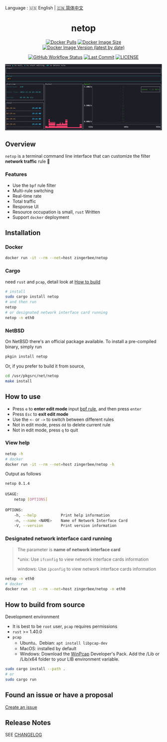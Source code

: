 Language : 🇺🇸 English | [🇨🇳 简体中文](./README.zh-CN.md)

<h1 align="center">netop</h1>
<div align="center">

[![Docker Pulls](https://img.shields.io/docker/pulls/zingerbee/netop?style=flat-square)](https://hub.docker.com/r/zingerbee/netop)
[![Docker Image Size](https://img.shields.io/docker/image-size/zingerbee/netop?style=flat-square)](https://hub.docker.com/r/zingerbee/netop/tags)
[![Docker Image Version (latest by date)](https://img.shields.io/docker/v/zingerbee/netop?style=flat-square)](https://hub.docker.com/r/zingerbee/netop/tags)

</div>

<div align="center">

[![GitHub Workflow Status](https://img.shields.io/github/actions/workflow/status/ZingerLittleBee/netop/publish.yml?style=flat-square)](https://github.com/ZingerLittleBee/netop/actions)
[![Last Commit](https://img.shields.io/github/last-commit/ZingerLittleBee/netop?style=flat-square)](https://github.com/ZingerLittleBee/netop/commits/main)
[![LICENSE](https://img.shields.io/crates/l/netop?style=flat-square)](./LICENSE)

</div>

<div align="center">
<img src="./snapshot/dashboard.gif">
</div>

## Overview
`netop` is a terminal command line interface that can customize the filter **network traffic** rule 🎯

### Features
- Use the `bpf` rule filter
- Multi-rule switching
- Real-time rate
- Total traffic
- Response UI
- Resource occupation is small, `rust` Written
- Support `docker` deployment

## Installation

### Docker
```bash
docker run -it --rm --net=host zingerbee/netop
```


### Cargo
need `rust` and `pcap`, detail look at [How to build](#How-to-build-from-source)
```bash
# install
sudo cargo install netop
# and then run
netop
# or designated network interface card running
netop -n eth0
```

### NetBSD
On NetBSD there's an official package available.
To install a pre-compiled binary, simply run
```bash
pkgin install netop
```

Or, if you prefer to build it from source,
```bash
cd /usr/pkgsrc/net/netop
make install
```

## How to use

- Press `e` to **enter edit mode** input [bpf rule](https://biot.com/capstats/bpf.html), and then press `enter`
- Press `Esc` to **exit edit mode**
- Use the `<-` or `->` to switch between different rules
- Not in edit mode, press `dd` to delete current rule
- Not in edit mode, press `q` to quit

### View help
```bash
netop -h
# docker
docker run -it --rm --net=host zingerbee/netop -h
```
Output as follows
```bash
netop 0.1.4

USAGE:
    netop [OPTIONS]

OPTIONS:
    -h, --help           Print help information
    -n, --name <NAME>    Name of Network Interface Card
    -V, --version        Print version information
```

### Designated network interface card running
> The parameter is **name of network interface card**
>
> *unix: Use `ifconfig` to view network interface cards information
>
> windows: Use `ipconfig` to view network interface cards information
```bash
netop -n eth0
# docker
docker run -it --rm --net=host zingerbee/netop -n eth0
```

## How to build from source
Development environment
- It is best to be `root` user, `pcap` requires permissions
- `rust` >= 1.40.0
- `pcap`
    - Ubuntu、Debian: `apt install libpcap-dev`
    - MacOS: installed by default
    - Windows: Download the [WinPcap](https://www.winpcap.org/install/default.htm) Developer's Pack. Add the /Lib or /Lib/x64 folder to your LIB environment variable.

```bash
sudo cargo install --path .
# or
sudo cargo run
```

## Found an issue or have a proposal
[Create an issue](https://github.com/ZingerLittleBee/netop/issues)

## Release Notes
SEE [CHANGELOG](./CHANGELOG.md)
